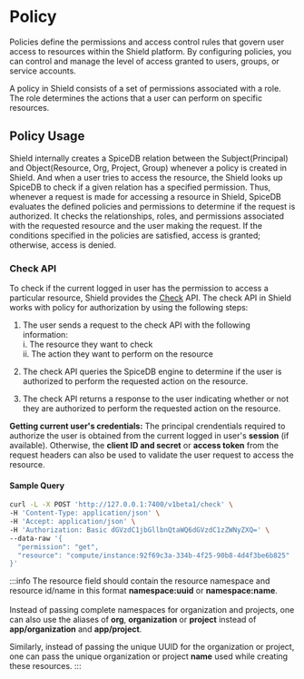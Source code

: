 # Policy

Policies define the permissions and access control rules that govern user access to resources within the Shield platform. By configuring policies, you can control and manage the level of access granted to users, groups, or service accounts.

A policy in Shield consists of a set of permissions associated with a role. The role determines the actions that a user can perform on specific resources. 

## Policy Usage

Shield internally creates a SpiceDB relation between the Subject(Principal) and Object(Resource, Org, Project, Group) whenever a policy is created in Shield. And when a user tries to access the resource, the Shield looks up SpiceDB to check if a given relation has a specified permission. Thus, whenever a request is made for accessing a resource in Shield, SpiceDB evaluates the defined policies and permissions to determine if the request is authorized. It checks the relationships, roles, and permissions associated with the requested resource and the user making the request. If the conditions specified in the policies are satisfied, access is granted; otherwise, access is denied. 

### Check API

To check if the current logged in user has the permission to access a particular resource, Shield provides the [Check](../apis/shield-service-check-resource-permission.api.mdx) API. The check API in Shield works with policy for authorization by using the following steps:

1. The user sends a request to the check API with the following information: <br/>i. The resource they want to check <br/>ii. The action they want to perform on the resource

2. The check API queries the SpiceDB engine to determine if the user is authorized to perform the requested action on the resource.

3. The check API returns a response to the user indicating whether or not they are authorized to perform the requested action on the resource.

**Getting current user's credentials:** The principal crendentials required to authorize the user is obtained from the current logged in user's **session** (if available). Otherwise, the **client ID and secret** or **access token** from the request headers can also be used to validate the user request to access the resource.

#### Sample Query 

<Tabs groupId="api">
  <TabItem value="HTTP" label="HTTP" default>

```bash
curl -L -X POST 'http://127.0.0.1:7400/v1beta1/check' \
-H 'Content-Type: application/json' \
-H 'Accept: application/json' \
-H 'Authorization: Basic dGVzdC1jbGllbnQtaWQ6dGVzdC1zZWNyZXQ=' \
--data-raw '{
  "permission": "get",
  "resource": "compute/instance:92f69c3a-334b-4f25-90b8-4d4f3be6b825"
}'
``` 

</TabItem>
</Tabs>

:::info
The resource field should contain the resource namespace and resource id/name in this format **namespace:uuid** or **namespace:name**.<br/><br/>Instead of passing complete namespaces for organization and projects, one can also use the aliases of **org**, **organization** or **project** instead of **app/organization** and **app/project**. 

Similarly, instead of passing the unique UUID for the organization or project, one can pass the unique organization or project **name** used while creating these resources.
:::
